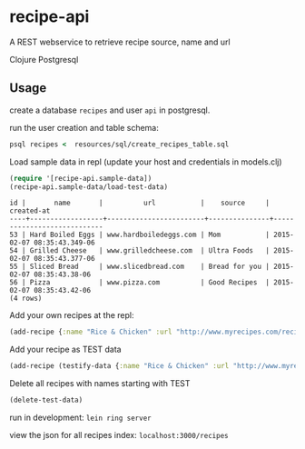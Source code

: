 # recipe-api

A REST webservice to retrieve recipe source, name and url

Clojure
Postgresql

## Usage

create a database `recipes` and user `api` in postgresql.

run the user creation and table schema:
```clj
psql recipes <  resources/sql/create_recipes_table.sql
```

Load sample data in repl (update your host and credentials in models.clj)
```clj
(require '[recipe-api.sample-data])
(recipe-api.sample-data/load-test-data)
```


```
id |       name       |          url           |    source     |         created-at
----+------------------+------------------------+---------------+----------------------------
53 | Hard Boiled Eggs | www.hardboiledeggs.com | Mom           | 2015-02-07 08:35:43.349-06
54 | Grilled Cheese   | www.grilledcheese.com  | Ultra Foods   | 2015-02-07 08:35:43.377-06
55 | Sliced Bread     | www.slicedbread.com    | Bread for you | 2015-02-07 08:35:43.38-06
56 | Pizza            | www.pizza.com          | Good Recipes  | 2015-02-07 08:35:43.42-06
(4 rows)
```

Add your own recipes at the repl:
```clj
(add-recipe {:name "Rice & Chicken" :url "http://www.myrecipes.com/recipe/chicken-and-rice" :source "My Recipes"})
```

Add your recipe as TEST data
```clj
(add-recipe (testify-data {:name "Rice & Chicken" :url "http://www.myrecipes.com/recipe/chicken-and-rice" :source "My Recipes"}))
```

Delete all recipes with names starting with TEST
```clj
(delete-test-data)
```

run in development:
`lein ring server`

view the json for all recipes index:
`localhost:3000/recipes`
